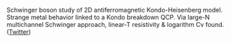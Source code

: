 
Schwinger boson study of 2D antiferromagnetic Kondo-Heisenberg model. Strange metal behavior linked to a Kondo breakdown QCP. Via large-N multichannel Schwinger approach, linear-T resistivity & logarithm Cv found. ([Twitter](https://twitter.com/JoshuahHeath/status/1091866885820436480))
